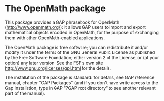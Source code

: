
# The OpenMath package

This package provides a GAP phrasebook for OpenMath (http://www.openmath.org/):
it allows GAP users to import and export mathematical objects encoded in
OpenMath, for the purpose of exchanging them with other OpenMath-enabled 
applications.

The OpenMath package is free software; you can redistribute it and/or modify
it under the terms of the GNU General Public License as published by the Free
Software Foundation; either version 2 of the License, or (at your option) any
later version. See the FSF's own site http://www.gnu.org/licenses/gpl.html
for the details.

The installation of the package is standard: for details, see GAP reference
manual, chapter "GAP Packages" (and if you don't have write access to the
Gap installation, type in GAP "?GAP root directory" to see another relevant
part of the manual).
